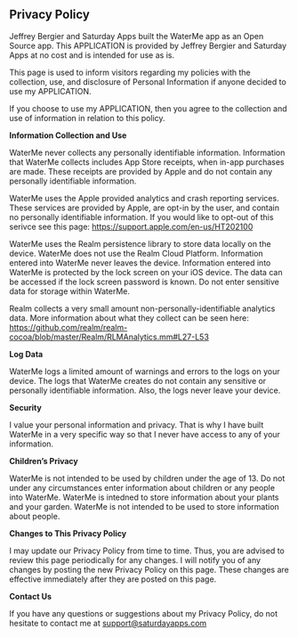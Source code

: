 ## Privacy Policy

Jeffrey Bergier and Saturday Apps built the WaterMe app as an Open Source app. This APPLICATION is provided by Jeffrey Bergier and Saturday Apps at no cost and is intended for use as is.

This page is used to inform visitors regarding my policies with the collection, use, and disclosure of Personal Information if anyone decided to use my APPLICATION.

If you choose to use my APPLICATION, then you agree to the collection and use of information in relation to this policy.

**Information Collection and Use**

WaterMe never collects any personally identifiable information. Information that WaterMe collects includes App Store receipts, when in-app purchases are made. These receipts are provided by Apple and do not contain any personally identifiable information.

WaterMe uses the Apple provided analytics and crash reporting services. These services are provided by Apple, are opt-in by the user, and contain no personally identifiable information. If you would like to opt-out of this serivce see this page: https://support.apple.com/en-us/HT202100

WaterMe uses the Realm persistence library to store data locally on the device. WaterMe does not use the Realm Cloud Platform. Information entered into WaterMe never leaves the device. Information entered into WaterMe is protected by the lock screen on your iOS device. The data can be accessed if the lock screen password is known. Do not enter sensitive data for storage within WaterMe.

Realm collects a very small amount non-personally-identifiable analytics data. More information about what they collect can be seen here: https://github.com/realm/realm-cocoa/blob/master/Realm/RLMAnalytics.mm#L27-L53

**Log Data**

WaterMe logs a limited amount of warnings and errors to the logs on your device. The logs that WaterMe creates do not contain any sensitive or personally identifiable information. Also, the logs never leave your device.

**Security**

I value your personal information and privacy. That is why I have built WaterMe in a very specific way so that I never have access to any of your information.

**Children’s Privacy**

WaterMe is not intended to be used by children under the age of 13. Do not under any circumstances enter information about children or any people into WaterMe. WaterMe is intedned to store information about your plants and your garden. WaterMe is not intended to be used to store information about people.

**Changes to This Privacy Policy**

I may update our Privacy Policy from time to time. Thus, you are advised to review this page periodically for any changes. I will notify you of any changes by posting the new Privacy Policy on this page. These changes are effective immediately after they are posted on this page.

**Contact Us**

If you have any questions or suggestions about my Privacy Policy, do not hesitate to contact me at support@saturdayapps.com